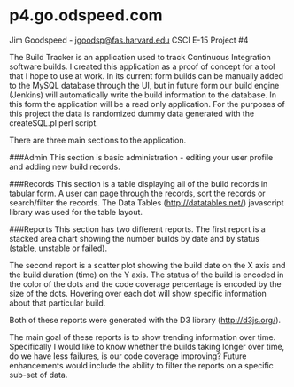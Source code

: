 p4.go.odspeed.com
=================
Jim Goodspeed - jgoodsp@fas.harvard.edu
CSCI E-15 Project #4


The Build Tracker is an application used to track Continuous Integration software builds.  I created this application as a proof of concept for a tool that I hope to use at work.  In its current form builds can be manually added to the MySQL database through the UI, but in future form our build engine (Jenkins) will automatically write the build information to the database.  In this form the application will be a read only application.  For the purposes of this project the data is randomized dummy data generated with the createSQL.pl perl script.

There are three main sections to the application.  


###Admin
This section is basic administration - editing your user profile and adding new build records.


###Records
This section is a table displaying all of the build records in tabular form.  A user can page through the records, sort the records or search/filter the records.  The Data Tables (http://datatables.net/) javascript library was used for the table layout.


###Reports
This section has two different reports.  The first report is a stacked area chart showing the number builds by date and by status (stable, unstable or failed).

The second report is a scatter plot showing the build date on the X axis and the build duration (time) on the Y axis.  The status of the build is encoded in the color of the dots and the code coverage percentage is encoded by the size of the dots.  Hovering over each dot will show specific information about that particular build.

Both of these reports were generated with the D3 library (http://d3js.org/).

The main goal of these reports is to show trending information over time.  Specifically I would like to know whether the builds taking longer over time, do we have less failures, is our code coverage improving?  Future enhancements would include the ability to filter the reports on a specific sub-set of data.
